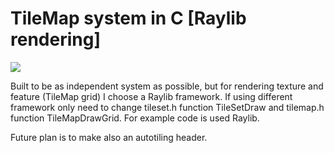 # TileMap system in C [Raylib rendering]

![](https://github.com/nezvers/TileMap/raw/master/Resource/Preview.gif)

Built to be as independent system as possible, but for rendering texture and feature (TileMap grid) I choose a Raylib framework.
If using different framework only need to change tileset.h function TileSetDraw and tilemap.h function TileMapDrawGrid.
For example code is used Raylib.

Future plan is to make also an autotiling header.